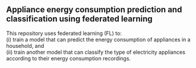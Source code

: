 ## Appliance energy consumption prediction and classification using federated learning

This repository uses federated learning (FL) to: \
(i) train a model that can predict the energy consumption of appliances in a household, and \
(ii) train another model that can classify the type of electricity appliances according to their energy consumption recordings.